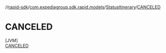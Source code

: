 //[rapid-sdk](../../../../index.md)/[com.expediagroup.sdk.rapid.models](../../index.md)/[StatusItinerary](../index.md)/[CANCELED](index.md)

# CANCELED

[JVM]\
[CANCELED](index.md)
